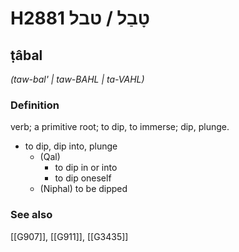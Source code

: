 # H2881 טָבַל / טבל

## ṭâbal

_(taw-bal' | taw-BAHL | ta-VAHL)_

### Definition

verb; a primitive root; to dip, to immerse; dip, plunge.

- to dip, dip into, plunge
    - (Qal)
        - to dip in or into
        - to dip oneself
    - (Niphal) to be dipped
### See also

[[G907]], [[G911]], [[G3435]]

